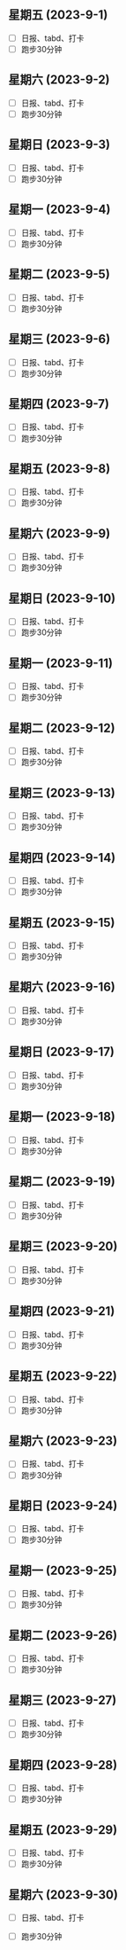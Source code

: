 
## 星期五 (2023-9-1) 

- [ ] 日报、tabd、打卡
- [ ] 跑步30分钟
        
## 星期六 (2023-9-2) 

- [ ] 日报、tabd、打卡
- [ ] 跑步30分钟
        
## 星期日 (2023-9-3) 

- [ ] 日报、tabd、打卡
- [ ] 跑步30分钟
        
## 星期一 (2023-9-4) 

- [ ] 日报、tabd、打卡
- [ ] 跑步30分钟
        
## 星期二 (2023-9-5) 

- [ ] 日报、tabd、打卡
- [ ] 跑步30分钟
        
## 星期三 (2023-9-6) 

- [ ] 日报、tabd、打卡
- [ ] 跑步30分钟
        
## 星期四 (2023-9-7) 

- [ ] 日报、tabd、打卡
- [ ] 跑步30分钟
        
## 星期五 (2023-9-8) 

- [ ] 日报、tabd、打卡
- [ ] 跑步30分钟
        
## 星期六 (2023-9-9) 

- [ ] 日报、tabd、打卡
- [ ] 跑步30分钟
        
## 星期日 (2023-9-10) 

- [ ] 日报、tabd、打卡
- [ ] 跑步30分钟
        
## 星期一 (2023-9-11) 

- [ ] 日报、tabd、打卡
- [ ] 跑步30分钟
        
## 星期二 (2023-9-12) 

- [ ] 日报、tabd、打卡
- [ ] 跑步30分钟
        
## 星期三 (2023-9-13) 

- [ ] 日报、tabd、打卡
- [ ] 跑步30分钟
        
## 星期四 (2023-9-14) 

- [ ] 日报、tabd、打卡
- [ ] 跑步30分钟
        
## 星期五 (2023-9-15) 

- [ ] 日报、tabd、打卡
- [ ] 跑步30分钟
        
## 星期六 (2023-9-16) 

- [ ] 日报、tabd、打卡
- [ ] 跑步30分钟
        
## 星期日 (2023-9-17) 

- [ ] 日报、tabd、打卡
- [ ] 跑步30分钟
        
## 星期一 (2023-9-18) 

- [ ] 日报、tabd、打卡
- [ ] 跑步30分钟
        
## 星期二 (2023-9-19) 

- [ ] 日报、tabd、打卡
- [ ] 跑步30分钟
        
## 星期三 (2023-9-20) 

- [ ] 日报、tabd、打卡
- [ ] 跑步30分钟
        
## 星期四 (2023-9-21) 

- [ ] 日报、tabd、打卡
- [ ] 跑步30分钟
        
## 星期五 (2023-9-22) 

- [ ] 日报、tabd、打卡
- [ ] 跑步30分钟
        
## 星期六 (2023-9-23) 

- [ ] 日报、tabd、打卡
- [ ] 跑步30分钟
        
## 星期日 (2023-9-24) 

- [ ] 日报、tabd、打卡
- [ ] 跑步30分钟
        
## 星期一 (2023-9-25) 

- [ ] 日报、tabd、打卡
- [ ] 跑步30分钟
        
## 星期二 (2023-9-26) 

- [ ] 日报、tabd、打卡
- [ ] 跑步30分钟
        
## 星期三 (2023-9-27) 

- [ ] 日报、tabd、打卡
- [ ] 跑步30分钟
        
## 星期四 (2023-9-28) 

- [ ] 日报、tabd、打卡
- [ ] 跑步30分钟
        
## 星期五 (2023-9-29) 

- [ ] 日报、tabd、打卡
- [ ] 跑步30分钟
        
## 星期六 (2023-9-30) 

- [ ] 日报、tabd、打卡
- [ ] 跑步30分钟
        